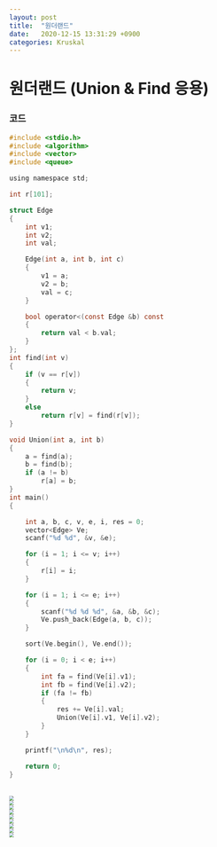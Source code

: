 ```yaml
---
layout: post
title:  "원더랜드"
date:   2020-12-15 13:31:29 +0900
categories: Kruskal
---
```

# 원더랜드 (Union & Find 응용)

### 코드

```c
#include <stdio.h>
#include <algorithm>
#include <vector>
#include <queue>

using namespace std;

int r[101];

struct Edge
{
    int v1;
    int v2;
    int val;

    Edge(int a, int b, int c)
    {
        v1 = a;
        v2 = b;
        val = c;
    }

    bool operator<(const Edge &b) const
    {
        return val < b.val;
    }
};
int find(int v)
{
    if (v == r[v])
    {
        return v;
    }
    else
        return r[v] = find(r[v]);
}

void Union(int a, int b)
{
    a = find(a);
    b = find(b);
    if (a != b)
        r[a] = b;
}
int main()
{

    int a, b, c, v, e, i, res = 0;
    vector<Edge> Ve;
    scanf("%d %d", &v, &e);

    for (i = 1; i <= v; i++)
    {
        r[i] = i;
    }

    for (i = 1; i <= e; i++)
    {
        scanf("%d %d %d", &a, &b, &c);
        Ve.push_back(Edge(a, b, c));
    }

    sort(Ve.begin(), Ve.end());

    for (i = 0; i < e; i++)
    {
        int fa = find(Ve[i].v1);
        int fb = find(Ve[i].v2);
        if (fa != fb)
        {
            res += Ve[i].val;
            Union(Ve[i].v1, Ve[i].v2);
        }
    }

    printf("\n%d\n", res);

    return 0;
}

```
<br/>


<img src="/public/img/78-1.png" style="zoom:52%;"  />
<br/>
<img src="/public/img/78-3.png" style="zoom:52%;"  />
<br/>
<img src="/public/img/78-3.png" style="zoom:52%;"  />
<br/>
<img src="/public/img/78-4.png" style="zoom:52%;"  />
<br/>
<img src="/public/img/78-5.png" style="zoom:52%;"  />
<br/>
<img src="/public/img/78-6.png" style="zoom:52%;"  />
<br/>
<img src="/public/img/78-7.png" style="zoom:52%;"  />
<br/>
<img src="/public/img/78-8.png" style="zoom:52%;"  />
<br/>
<img src="/public/img/78-9.png" style="zoom:52%;"  />
<br/>
